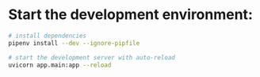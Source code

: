 # Start the development environment:
```bash
# install dependencies
pipenv install --dev --ignore-pipfile

# start the development server with auto-reload
uvicorn app.main:app --reload
```
